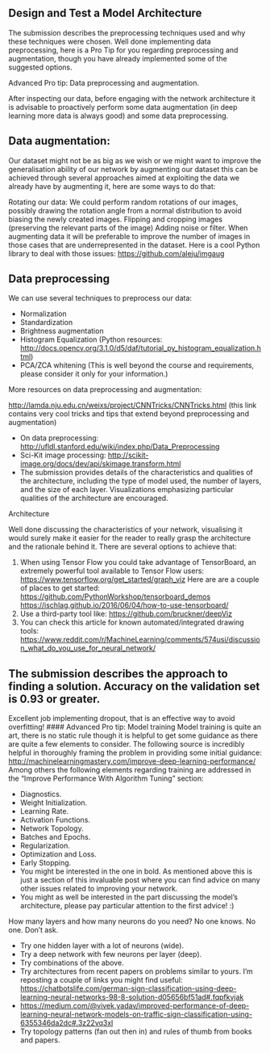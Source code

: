 ## Design and Test a Model Architecture

The submission describes the preprocessing techniques used and why these techniques were chosen.
Well done implementing data preprocessing, here is a Pro Tip for you regarding preprocessing and augmentation, though you have already implemented some of the suggested options.

Advanced Pro tip: Data preprocessing and augmentation.

After inspecting our data, before engaging with the network architecture it is advisable to proactively perform some data augmentation (in deep learning more data is always good) and some data preprocessing.

## Data augmentation:
Our dataset might not be as big as we wish or we might want to improve the generalisation ability of our network by augmenting our dataset this can be achieved through several approaches aimed at exploiting the data we already have by augmenting it, here are some ways to do that:

Rotating our data: We could perform random rotations of our images, possibly drawing the rotation angle from a normal distribution to avoid biasing the newly created images.
Flipping and cropping images (preserving the relevant parts of the image)
Adding noise or filter.
When augmenting data it will be preferable to improve the number of images in those cases that are underrepresented in the dataset.
Here is a cool Python library to deal with those issues: https://github.com/aleju/imgaug

## Data preprocessing

We can use several techniques to preprocess our data:

- Normalization
- Standardization
- Brightness augmentation
- Histogram Equalization (Python resources: http://docs.opencv.org/3.1.0/d5/daf/tutorial_py_histogram_equalization.html)
- PCA/ZCA whitening (This is well beyond the course and requirements, please consider it only for your information.)

More resources on data preprocessing and augmentation:

  http://lamda.nju.edu.cn/weixs/project/CNNTricks/CNNTricks.html (this link
  contains very cool tricks and tips that extend beyond preprocessing and
  augmentation)
- On data preprocessing: http://ufldl.stanford.edu/wiki/index.php/Data_Preprocessing
- Sci-Kit image processing: http://scikit-image.org/docs/dev/api/skimage.transform.html
- The submission provides details of the characteristics and qualities of the
  architecture, including the type of model used, the number of layers, and the
  size of each layer. Visualizations emphasizing particular qualities of the
  architecture are encouraged.

Architecture

Well done discussing the characteristics of your network, visualising it would
surely make it easier for the reader to really grasp the architecture and the
rationale behind it. There are several options to achieve that:

1. When using Tensor Flow you could take advantage of TensorBoard, an extremely
   powerful tool available to Tensor Flow users:
   https://www.tensorflow.org/get_started/graph_viz Here are are a couple of
   places to get started: https://github.com/PythonWorkshop/tensorboard_demos
   https://ischlag.github.io/2016/06/04/how-to-use-tensorboard/ 
2. Use a third-party tool like: https://github.com/bruckner/deepViz 
3. You can check this article for known automated/integrated drawing tools:
   https://www.reddit.com/r/MachineLearning/comments/574usi/discussion_what_do_you_use_for_neural_network/

## The submission describes the approach to finding a solution. Accuracy on the validation set is 0.93 or greater.

Excellent job implementing dropout, that is an effective way to avoid
overfitting!  #### Advanced Pro tip: Model training Model training is quite an
art, there is no static rule though it is helpful to get some guidance as there
are quite a few elements to consider. The following source is incredibly
helpful in thoroughly framing the problem in providing some initial guidance:
http://machinelearningmastery.com/improve-deep-learning-performance/ Among
others the following elements regarding training are addressed in the “Improve
Performance With Algorithm Tuning” section:

- Diagnostics.
- Weight Initialization.
- Learning Rate.
- Activation Functions.
- Network Topology.
- Batches and Epochs.
- Regularization.
- Optimization and Loss.
- Early Stopping.
- You might be interested in the one in bold. As mentioned above this is just a
  section of this invaluable post where you can find advice on many other issues
  related to improving your network.
- You might as well be interested in the part discussing the model’s
  architecture, please pay particular attention to the first advice! :)

How many layers and how many neurons do you need? No one knows. No one. Don’t ask.
- Try one hidden layer with a lot of neurons (wide).
- Try a deep network with few neurons per layer (deep).
- Try combinations of the above.
- Try architectures from recent papers on problems similar to yours. I’m
  reposting a couple of links you might find useful:
  https://chatbotslife.com/german-sign-classification-using-deep-learning-neural-networks-98-8-solution-d05656bf51ad#.fqpfkvjak
- https://medium.com/@vivek.yadav/improved-performance-of-deep-learning-neural-network-models-on-traffic-sign-classification-using-6355346da2dc#.3z22vq3xl
- Try topology patterns (fan out then in) and rules of thumb from books and papers.



